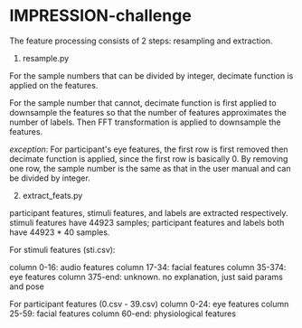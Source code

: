 # IMPRESSION-challenge

The feature processing consists of 2 steps: resampling and extraction.

1. resample.py

For the sample numbers that can be divided by integer, decimate function is applied on the features.

For the sample number that cannot, decimate function is first applied to downsample the features so that the number of features approximates the number of labels. Then FFT transformation is applied to downsample the features.

*exception*:
For participant's eye features, the first row is first removed then decimate function is applied, since the first row is basically 0. By removing one row, the sample number is the same as that in the user manual and can be divided by integer.

2. extract_feats.py

participant features, stimuli features, and labels are extracted respectively.
stimuli features have 44923 samples; participant features and labels both have 44923 * 40 samples.

For stimuli features (sti.csv):

column 0-16: audio features
column 17-34: facial features
column 35-374: eye features
column 375-end: unknown. no explanation, just said params and pose

For participant features (0.csv - 39.csv)
column 0-24: eye features
column 25-59: facial features
column 60-end: physiological features
